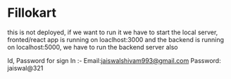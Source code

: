 # Fillokart
this is not deployed, if we want to run it we have to start the local server, fronted/react app is running on loaclhost:3000 and the backend is running on localhost:5000, we have to run the backend server also

Id, Password for sign In :- Email:jaiswalshivam993@gmail.com
                            Password: jaiswal@321
